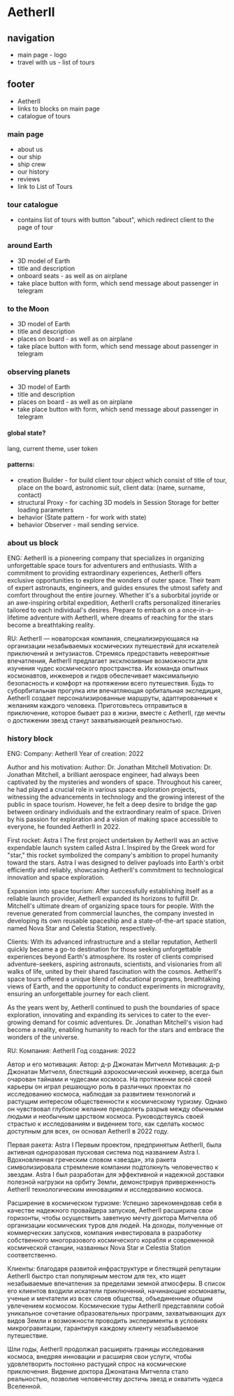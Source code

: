 # AetherII

## navigation

* main page - logo
* travel with us - list of tours

## footer

* AetherII
* links to blocks on main page
* catalogue of tours

### main page

* about us
* our ship
* ship crew
* our history
* reviews
* link to List of Tours

### tour catalogue

* contains list of tours with button "about", which redirect client to the page of tour

### around Earth

* 3D model of Earth
* title and description
* onboard seats - as well as on airplane
* take place button with form, which send message about passenger in telegram

### to the Moon

* 3D model of Earth
* title and description
* places on board - as well as on airplane
* take place button with form, which send message about passenger in telegram

### observing planets

* 3D model of Earth
* title and description
* places on board - as well as on airplane
* take place button with form, which send message about passenger in telegram

#### global state?

lang, current theme, user token

#### patterns:

* creation Builder - for build client tour object which consist of title of tour, place on the board, astronomic suit,
  client data: (name, surname, contact)
* structural Proxy - for caching 3D models in Session Storage for better loading parameters
* behavior (State pattern - for work with state)
* behavior Observer - mail sending service.

### about us block

ENG:
AetherII is a pioneering company that specializes in organizing unforgettable space tours for adventurers and
enthusiasts. With a commitment to providing extraordinary experiences, AetherII offers exclusive opportunities to
explore the wonders of outer space. Their team of expert astronauts, engineers, and guides ensures the utmost safety and
comfort throughout the entire journey. Whether it's a suborbital joyride or an awe-inspiring orbital expedition,
AetherII crafts personalized itineraries tailored to each individual's desires. Prepare to embark on a
once-in-a-lifetime adventure with AetherII, where dreams of reaching for the stars become a breathtaking reality.

RU:
AetherII — новаторская компания, специализирующаяся на организации незабываемых космических путешествий для искателей
приключений и энтузиастов. Стремясь предоставить невероятные впечатления, AetherII предлагает эксклюзивные возможности
для изучения чудес космического пространства. Их команда опытных космонавтов, инженеров и гидов обеспечивает
максимальную безопасность и комфорт на протяжении всего путешествия. Будь то суборбитальная прогулка или впечатляющая
орбитальная экспедиция, AetherII создает персонализированные маршруты, адаптированные к желаниям каждого человека.
Приготовьтесь отправиться в приключение, которое бывает раз в жизни, вместе с AetherII, где мечты о достижении звезд
станут захватывающей реальностью.

### history block

ENG:
Company: AetherII Year of creation: 2022

Author and his motivation:
Author: Dr. Jonathan Mitchell Motivation: Dr. Jonathan Mitchell, a brilliant aerospace engineer, had always been
captivated by the mysteries and wonders of space. Throughout his career, he had played a crucial role in various space
exploration projects, witnessing the advancements in technology and the growing interest of the public in space tourism.
However, he felt a deep desire to bridge the gap between ordinary individuals and the extraordinary realm of space.
Driven by his passion for exploration and a vision of making space accessible to everyone, he founded AetherII in 2022.

First rocket: Astra I The first project undertaken by AetherII was an active expendable launch system called Astra I.
Inspired by the Greek word for "star," this rocket symbolized the company's ambition to propel humanity toward the
stars. Astra I was designed to deliver payloads into Earth's orbit efficiently and reliably, showcasing AetherII's
commitment to technological innovation and space exploration.

Expansion into space tourism:
After successfully establishing itself as a reliable launch provider, AetherII expanded its horizons to fulfill Dr.
Mitchell's ultimate dream of organizing space tours for people. With the revenue generated from commercial launches, the
company invested in developing its own reusable spaceship and a state-of-the-art space station, named Nova Star and
Celestia Station, respectively.

Clients:
With its advanced infrastructure and a stellar reputation, AetherII quickly became a go-to destination for those seeking
unforgettable experiences beyond Earth's atmosphere. Its roster of clients comprised adventure-seekers, aspiring
astronauts, scientists, and visionaries from all walks of life, united by their shared fascination with the cosmos.
AetherII's space tours offered a unique blend of educational programs, breathtaking views of Earth, and the opportunity
to conduct experiments in microgravity, ensuring an unforgettable journey for each client.

As the years went by, AetherII continued to push the boundaries of space exploration, innovating and expanding its
services to cater to the ever-growing demand for cosmic adventures. Dr. Jonathan Mitchell's vision had become a reality,
enabling humanity to reach for the stars and embrace the wonders of the universe.

RU:
Компания: AetherII Год создания: 2022

Автор и его мотивация: Автор: д-р Джонатан Митчелл Мотивация: д-р Джонатан Митчелл, блестящий аэрокосмический инженер,
всегда был очарован тайнами и чудесами космоса. На протяжении всей своей карьеры он играл решающую роль в различных
проектах по исследованию космоса, наблюдая за развитием технологий и растущим интересом общественности к космическому
туризму. Однако он чувствовал глубокое желание преодолеть разрыв между обычными людьми и необычным царством космоса.
Руководствуясь своей страстью к исследованиям и видением того, как сделать космос доступным для всех, он основал
AetherII в 2022 году.

Первая ракета: Astra I Первым проектом, предпринятым AetherII, была активная одноразовая пусковая система под названием
Astra I. Вдохновленная греческим словом «звезда», эта ракета символизировала стремление компании подтолкнуть
человечество к звездам. Astra I был разработан для эффективной и надежной доставки полезной нагрузки на орбиту Земли,
демонстрируя приверженность AetherII технологическим инновациям и исследованию космоса.

Расширение в космическом туризме: Успешно зарекомендовав себя в качестве надежного провайдера запусков, AetherII
расширила свои горизонты, чтобы осуществить заветную мечту доктора Митчелла об организации космических туров для людей.
На доходы, полученные от коммерческих запусков, компания инвестировала в разработку собственного многоразового
космического корабля и современной космической станции, названных Nova Star и Celestia Station соответственно.

Клиенты: благодаря развитой инфраструктуре и блестящей репутации AetherII быстро стал популярным местом для тех, кто
ищет незабываемые впечатления за пределами земной атмосферы. В список его клиентов входили искатели приключений,
начинающие космонавты, ученые и мечтатели из всех слоев общества, объединенные общим увлечением космосом. Космические
туры AetherII представляли собой уникальное сочетание образовательных программ, захватывающих дух видов Земли и
возможности проводить эксперименты в условиях микрогравитации, гарантируя каждому клиенту незабываемое путешествие.

Шли годы, AetherII продолжал расширять границы исследования космоса, внедряя инновации и расширяя свои услуги, чтобы
удовлетворить постоянно растущий спрос на космические приключения. Видение доктора Джонатана Митчелла стало реальностью,
позволив человечеству достичь звезд и охватить чудеса Вселенной.
